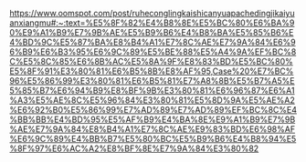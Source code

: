 https://www.oomspot.com/post/ruheconglingkaishicanyuapachedingjikaiyuanxiangmu#:~:text=%E5%8F%82%E4%B8%8E%E5%BC%80%E6%BA%90%E9%A1%B9%E7%9B%AE%E5%B9%B6%E4%B8%BA%E5%85%B6%E4%BD%9C%E5%87%BA%E8%B4%A1%E7%8C%AE%E7%9A%84%E6%96%B9%E6%B3%95%E6%9C%89%E5%BE%88%E5%A4%9A%EF%BC%8C%E5%8C%85%E6%8B%AC%E5%8A%9F%E8%83%BD%E5%BC%80%E5%8F%91%E3%80%81%E6%B5%8B%E8%AF%95,Case%20%E7%BC%96%E5%86%99%E3%80%81%E6%B5%81%E7%A8%8B%E5%B7%A5%E5%85%B7%E6%94%B9%E8%BF%9B%E3%80%81%E6%96%87%E6%A1%A3%E5%AE%8C%E5%96%84%E3%80%81%E5%8D%9A%E5%AE%A2%E6%92%B0%E5%86%99%E7%AD%89%E7%AD%89%EF%BC%8C%E4%BB%BB%E4%BD%95%E5%AF%B9%E4%BA%8E%E9%A1%B9%E7%9B%AE%E7%9A%84%E8%B4%A1%E7%8C%AE%E9%83%BD%E6%98%AF%E6%9C%89%E4%BB%B7%E5%80%BC%E5%B9%B6%E4%B8%94%E5%8F%97%E6%AC%A2%E8%BF%8E%E7%9A%84%E3%80%82
